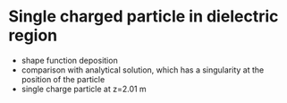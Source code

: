 # Single charged particle in dielectric region
- shape function deposition
- comparison with analytical solution, which has a singularity at the position of the particle
- single charge particle at z=2.01 m
